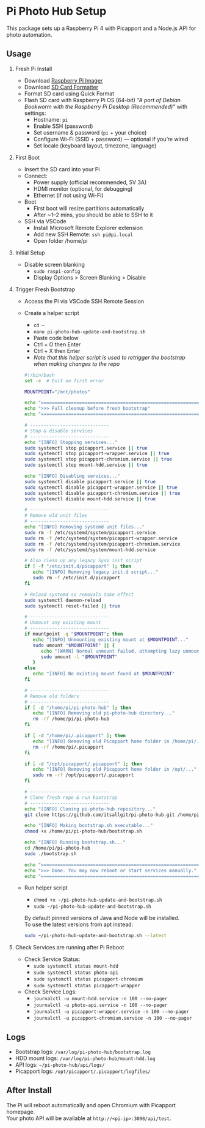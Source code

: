 # Pi Photo Hub Setup

This package sets up a Raspberry Pi 4 with Picapport and a Node.js API for photo automation.

## Usage

1. Fresh Pi Install

   * Download [Raspberry Pi Imager](https://www.raspberrypi.com/software/)
   * Download [SD Card Formatter](https://www.sdcard.org/downloads/formatter/)
   * Format SD card using Quick Format
   * Flash SD card with Raspberry Pi OS (64-bit) *"A port of Debian Bookworm with the Raspberry Pi Desktop (Recommended)"* with settings:
      * Hostname: `pi`
      * Enable SSH (password)
      * Set username & password (`pi` + your choice)
      * Configure Wi-Fi (SSID + password) — optional if you’re wired
      * Set locale (keyboard layout, timezone, language)

1. First Boot

   * Insert the SD card into your Pi
   * Connect:
      * Power supply (official recommended, 5V 3A)
      * HDMI monitor (optional, for debugging)
      * Ethernet (if not using Wi-Fi)
    * Boot
      * First boot will resize partitions automatically
      * After ~1–2 mins, you should be able to SSH to it
   * SSH via VSCode
      * Install Microsoft Remote Explorer extension
      * Add new SSH Remote: `ssh pi@pi.local`
      * Open folder /home/pi

1. Initial Setup

   * Disable screen blanking
      * `sudo raspi-config`
      * Display Options > Screen Blanking > Disable

1. Trigger Fresh Bootstrap

   * Access the Pi via VSCode SSH Remote Session
   * Create a helper script
      * `cd ~`
      * `nano pi-photo-hub-update-and-bootstrap.sh`
      * Paste code below
      * Ctrl + O then Enter
      * Ctrl + X then Enter
      * *Note that this helper script is used to retrigger the bootstrap when making changes to the repo*
      ```bash
      #!/bin/bash
      set -e  # Exit on first error

      MOUNTPOINT="/mnt/photos"

      echo "============================================================"
      echo ">>> Full cleanup before fresh bootstrap"
      echo "============================================================"

      # -----------------------------
      # Stop & disable services
      # -----------------------------
      echo "[INFO] Stopping services..."
      sudo systemctl stop picapport.service || true
      sudo systemctl stop picapport-wrapper.service || true
      sudo systemctl stop picapport-chromium.service || true
      sudo systemctl stop mount-hdd.service || true

      echo "[INFO] Disabling services..."
      sudo systemctl disable picapport.service || true
      sudo systemctl disable picapport-wrapper.service || true
      sudo systemctl disable picapport-chromium.service || true
      sudo systemctl disable mount-hdd.service || true

      # -----------------------------
      # Remove old unit files
      # -----------------------------
      echo "[INFO] Removing systemd unit files..."
      sudo rm -f /etc/systemd/system/picapport.service
      sudo rm -f /etc/systemd/system/picapport-wrapper.service
      sudo rm -f /etc/systemd/system/picapport-chromium.service
      sudo rm -f /etc/systemd/system/mount-hdd.service

      # Also clean up any legacy SysV init script
      if [ -f "/etc/init.d/picapport" ]; then
         echo "[INFO] Removing legacy init.d script..."
         sudo rm -f /etc/init.d/picapport
      fi

      # Reload systemd so removals take effect
      sudo systemctl daemon-reload
      sudo systemctl reset-failed || true

      # -----------------------------
      # Unmount any existing mount
      # -----------------------------
      if mountpoint -q "$MOUNTPOINT"; then
         echo "[INFO] Unmounting existing mount at $MOUNTPOINT..."
         sudo umount "$MOUNTPOINT" || {
            echo "[WARN] Normal unmount failed, attempting lazy unmount..."
            sudo umount -l "$MOUNTPOINT"
         }
      else
         echo "[INFO] No existing mount found at $MOUNTPOINT"
      fi

      # -----------------------------
      # Remove old folders
      # -----------------------------
      if [ -d "/home/pi/pi-photo-hub" ]; then
         echo "[INFO] Removing old pi-photo-hub directory..."
         rm -rf /home/pi/pi-photo-hub
      fi

      if [ -d "/home/pi/.picapport" ]; then
         echo "[INFO] Removing old Picapport home folder in /home/pi/..."
         rm -rf /home/pi/.picapport
      fi

      if [ -d "/opt/picapport/.picapport" ]; then
         echo "[INFO] Removing old Picapport home folder in /opt/..."
         sudo rm -rf /opt/picapport/.picapport
      fi

      # -----------------------------
      # Clone fresh repo & run bootstrap
      # -----------------------------
      echo "[INFO] Cloning pi-photo-hub repository..."
      git clone https://github.com/itsallgit/pi-photo-hub.git /home/pi/pi-photo-hub

      echo "[INFO] Making bootstrap.sh executable..."
      chmod +x /home/pi/pi-photo-hub/bootstrap.sh

      echo "[INFO] Running bootstrap.sh..."
      cd /home/pi/pi-photo-hub
      sudo ./bootstrap.sh

      echo "============================================================"
      echo ">>> Done. You may now reboot or start services manually."
      echo "============================================================"
      ```

   * Run helper script
      * `chmod +x ~/pi-photo-hub-update-and-bootstrap.sh`
      * `sudo ~/pi-photo-hub-update-and-bootstrap.sh`

      By default pinned versions of Java and Node will be installed.  
      To use the latest versions from apt instead:
      ```bash
      sudo ~/pi-photo-hub-update-and-bootstrap.sh --latest
      ```

1. Check Services are running after Pi Reboot

   * Check Service Status:
      * `sudo systemctl status mount-hdd`
      * `sudo systemctl status photo-api`
      * `sudo systemctl status picapport-chromium`
      * `sudo systemctl status picapport-wrapper`
   * Check Service Logs:
      * `journalctl -u mount-hdd.service -n 100 --no-pager`
      * `journalctl -u photo-api.service -n 100 --no-pager`
      * `journalctl -u picapport-wrapper.service -n 100 --no-pager`
      * `journalctl -u picapport-chromium.service -n 100 --no-pager`

## Logs

- Bootstrap logs: `/var/log/pi-photo-hub/bootstrap.log`
- HDD mount logs: `/var/log/pi-photo-hub/mount-hdd.log`
- API logs: `~/pi-photo-hub/api/logs/`
- Picapport logs: `/opt/picapport/.picapport/logfiles/`

## After Install

The Pi will reboot automatically and open Chromium with Picapport homepage.  
Your photo API will be available at `http://<pi-ip>:3000/api/test`.
